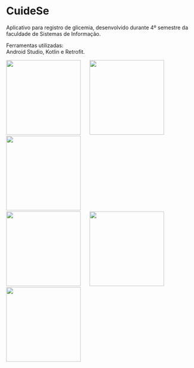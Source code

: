# CuideSe
Aplicativo para registro de glicemia, desenvolvido durante 4º semestre da faculdade de Sistemas de Informação.

Ferramentas utilizadas: <br>
Android Studio, Kotlin e Retrofit.


<img src="https://user-images.githubusercontent.com/66964752/142785765-d52fc382-7b68-45f6-b90d-5084d172e2fd.png" width="200"/> &nbsp;&nbsp;&nbsp;&nbsp; <img src="https://user-images.githubusercontent.com/66964752/142785774-1f5bf497-3619-4882-879a-9249cdbe92ba.png" width="200"/> &nbsp;&nbsp;&nbsp;&nbsp; <img src="https://user-images.githubusercontent.com/66964752/142785777-b34e10f0-316f-40b5-a4ae-d0c6e8562c9f.png" width="200"/> &nbsp;&nbsp;&nbsp;&nbsp; <br>
<img src="https://user-images.githubusercontent.com/66964752/142785782-a276ccc9-7d70-4cfe-9d9c-ace778365511.png" width="200"/> &nbsp;&nbsp;&nbsp;&nbsp; <img src="https://user-images.githubusercontent.com/66964752/142785784-44d442d9-d0ae-41ad-945d-75031713cf26.png" width="200"/> &nbsp;&nbsp;&nbsp;&nbsp; <img src="https://user-images.githubusercontent.com/66964752/142785786-ca39dc4d-ef5f-4968-92be-3650c7d8401f.png" width="200"/>
 
